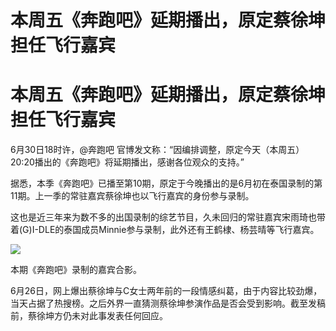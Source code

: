 # 本周五《奔跑吧》延期播出，原定蔡徐坤担任飞行嘉宾

# 本周五《奔跑吧》延期播出，原定蔡徐坤担任飞行嘉宾

6月30日18时许，@奔跑吧 官博发文称：“因编排调整，原定今天（本周五）20:20播出的《奔跑吧》将延期播出，感谢各位观众的支持。”

据悉，本季《奔跑吧》已播至第10期，原定于今晚播出的是6月初在泰国录制的第11期。上一季的常驻嘉宾蔡徐坤也以飞行嘉宾的身份参与录制。

这也是近三年来为数不多的出国录制的综艺节目，久未回归的常驻嘉宾宋雨琦也带着(G)I-DLE的泰国成员Minnie参与录制，此外还有王鹤棣、杨芸晴等飞行嘉宾。

![](https://inews.gtimg.com/newsapp_bt/0/15810610870/1000)

本期《奔跑吧》录制的嘉宾合影。

6月26日，网上爆出蔡徐坤与C女士两年前的一段情感纠葛，由于内容比较劲爆，当天占据了热搜榜。之后外界一直猜测蔡徐坤参演作品是否会受到影响。截至发稿前，蔡徐坤方仍未对此事发表任何回应。

